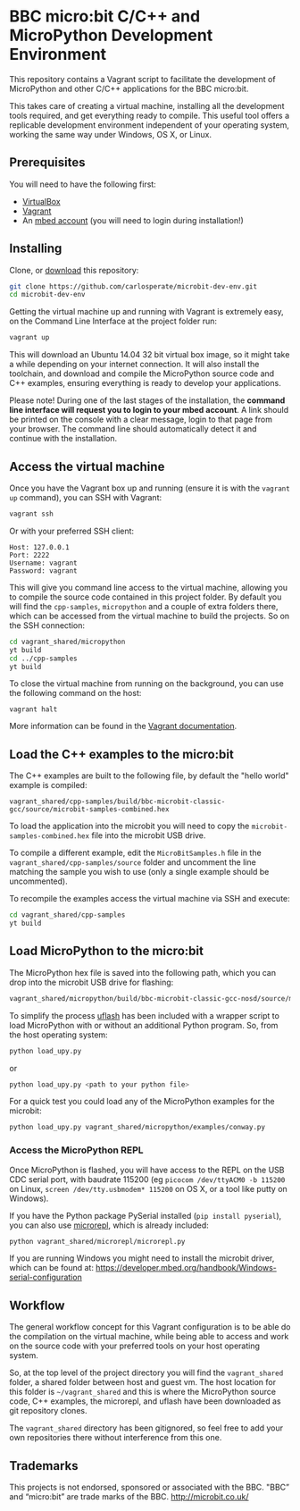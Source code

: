 # BBC micro:bit C/C++ and MicroPython Development Environment
This repository contains a Vagrant script to facilitate the development of MicroPython and other C/C++ applications for the BBC micro:bit.

This takes care of creating a virtual machine, installing all the development tools required, and get everything ready to compile. This useful tool offers a replicable development environment independent of your operating system, working the same way under Windows, OS X, or Linux.


## Prerequisites
You will need to have the following first:

* [VirtualBox](https://www.virtualbox.org/)
* [Vagrant](https://www.vagrantup.com/)
* An [mbed account](https://www.mbed.com/) (you will need to login during installation!)


## Installing
Clone, or [download](https://github.com/carlosperate/microbit-micropython-dev-env.git) this repository:

```bash
git clone https://github.com/carlosperate/microbit-dev-env.git
cd microbit-dev-env
```

Getting the virtual machine up and running with Vagrant is extremely easy, on the Command Line Interface at the project folder run:

```bash
vagrant up
```

This will download an Ubuntu 14.04 32 bit virtual box image, so it might take a while depending on your internet connection. It will also install the toolchain, and download and compile the MicroPython source code and C++ examples, ensuring everything is ready to develop your applications.

Please note! During one of the last stages of the installation, the **command line interface will request you to login to your mbed account**.
A link should be printed on the console with a clear message, login to that page from your browser. The command line should automatically detect it and continue with the installation.


## Access the virtual machine
Once you have the Vagrant box up and running (ensure it is with the `vagrant up` command), you can SSH with Vagrant:

```bash
vagrant ssh
```

Or with your preferred SSH client:

```
Host: 127.0.0.1
Port: 2222
Username: vagrant
Password: vagrant
```

This will give you command line access to the virtual machine, allowing you to compile the source code contained in this project folder. By default you will find the `cpp-samples`, `micropython` and a couple of extra folders there, which can be accessed from the virtual machine to build the projects. So on the SSH connection:

```bash
cd vagrant_shared/micropython
yt build
cd ../cpp-samples
yt build
```

To close the virtual machine from running on the background, you can use the following command on the host:

```
vagrant halt
```

More information can be found in the [Vagrant documentation](https://www.vagrantup.com/docs/).


## Load the C++ examples to the micro:bit
The C++ examples are built to the following file, by default the "hello world" example is compiled:

```
vagrant_shared/cpp-samples/build/bbc-microbit-classic-gcc/source/microbit-samples-combined.hex
```

To load the application into the microbit you will need to copy the `microbit-samples-combined.hex` file into the microbit USB drive.

To compile a different example, edit the `MicroBitSamples.h` file in the `vagrant_shared/cpp-samples/source` folder and uncomment the line matching the sample you wish to use (only a single example should be uncommented). 

To recompile the examples access the virtual machine via SSH and execute:

```bash
cd vagrant_shared/cpp-samples
yt build
```


## Load MicroPython to the micro:bit
The MicroPython hex file is saved into the following path, which you can drop into the microbit USB drive for flashing:

```bash
vagrant_shared/micropython/build/bbc-microbit-classic-gcc-nosd/source/microbit-micropython.hex
```

To simplify the process [uflash](https://github.com/ntoll/uflash/) has been included with a wrapper script to load MicroPython with or without an additional Python program. So, from the host operating system:

```bash
python load_upy.py
``` 

or

```bash
python load_upy.py <path to your python file>
```

For a quick test you could load any of the MicroPython examples for the microbit:

```bash
python load_upy.py vagrant_shared/micropython/examples/conway.py
```


### Access the MicroPython REPL
Once MicroPython is flashed, you will have access to the REPL on the USB CDC serial port, with baudrate 115200 (eg `picocom /dev/ttyACM0 -b 115200` on Linux, `screen /dev/tty.usbmodem* 115200` on OS X, or a tool like putty on Windows).

If you have the Python package PySerial installed (`pip install pyserial`), you can also use [microrepl](https://github.com/ntoll/microrepl), which is already included:

```bash
python vagrant_shared/microrepl/microrepl.py
```

If you are running Windows you might need to install the microbit driver, which can be found at: https://developer.mbed.org/handbook/Windows-serial-configuration


## Workflow
The general workflow concept for this Vagrant configuration is to be able do the compilation on the virtual machine, while being able to access and work on the source code with your preferred tools on your host operating system.

So, at the top level of the project directory you will find the `vagrant_shared` folder, a shared folder between host and guest vm. The host location for this folder is `~/vagrant_shared` and this is where the MicroPython source code, C++ examples, the microrepl, and uflash have been downloaded as git repository clones.

The `vagrant_shared` directory has been gitignored, so feel free to add your own repositories there without interference from this one. 


## Trademarks
This projects is not endorsed, sponsored or associated with the BBC.
"BBC” and “micro:bit” are trade marks of the BBC. http://microbit.co.uk/
